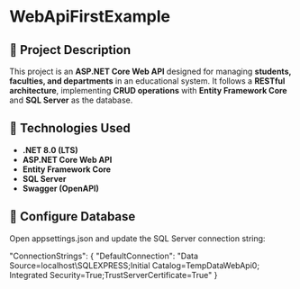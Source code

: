 # WebApiFirstExample


## 📌 Project Description  
This project is an **ASP.NET Core Web API** designed for managing **students, faculties, and departments** in 
an educational system. It follows a **RESTful architecture**, implementing **CRUD operations** with **Entity Framework Core** and 
**SQL Server** as the database.


## 🚀 **Technologies Used**
- **.NET 8.0 (LTS)**
- **ASP.NET Core Web API**
- **Entity Framework Core**
- **SQL Server**
- **Swagger (OpenAPI)**



## 🚀 **Configure Database**
Open appsettings.json and update the SQL Server connection string:

"ConnectionStrings": {
  "DefaultConnection": "Data Source=localhost\\SQLEXPRESS;Initial Catalog=TempDataWebApi0; Integrated Security=True;TrustServerCertificate=True"
}
